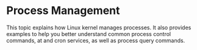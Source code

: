 # Process Management<a name="EN-US_TOPIC_0229622780"></a>

This topic explains how Linux kernel manages processes. It also provides examples to help you better understand common process control commands, at and cron services, as well as process query commands.


